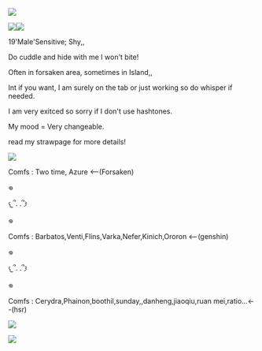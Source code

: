 ![](https://64.media.tumblr.com/2eac37fbdc5aa0d278edfdbbc4d81751/3cc0d46993e2baf8-4c/s250x400/30bfa70582af5ee4d50405c6d919df4013c112af.pnj)

![](https://64.media.tumblr.com/3509ba7a2bbde9b6c229f8971352f726/ed0ea642a074bc81-09/s250x400/7d75b7c84dd880ef0f849ff86912900e12d796ab.gifv)![](https://64.media.tumblr.com/93ab315e65678baf8a2e668923089a62/ed0ea642a074bc81-83/s250x400/e1360c0ded5ed215a929f024994848249b4391ae.gifv)

19'Male'Sensitive; Shy,,

Do cuddle and hide with me I won't bite!

Often in forsaken area, sometimes in Island,,

Int if you want, I am surely on the tab or just working so do whisper if needed.

I am very exitced so sorry if I don't use hashtones.

My mood = Very changeable.

read my strawpage for more details!

![](https://64.media.tumblr.com/be9b21bda29b4610337490a9ce09bef7/ed0ea642a074bc81-55/s100x200/03478d2c83a37fa44a13d4b08971cce3dad25da8.gifv)

Comfs : Two time, Azure <--(Forsaken) 

𖦹

𐔌՞. .՞𐦯

𖦹

Comfs : Barbatos,Venti,Flins,Varka,Nefer,Kinich,Ororon <--(genshin) 

𖦹

𐔌՞. .՞𐦯

𖦹

Comfs : Cerydra,Phainon,boothil,sunday,,danheng,jiaoqiu,ruan mei,ratio...<--(hsr)

![](https://64.media.tumblr.com/4fae3ae3db10bbdc8009b2627e890486/ac4089a406d8046b-ed/s100x200/d6c10956578f9280b927e530a194547940e53d9e.gifv)

![](https://64.media.tumblr.com/549c5aefc566fd83f6614049b8cb8bf9/c881d32816e6ba60-62/s2048x3072/1797d75d6151123bbb67830f2721a65ae8ed3884.pnj)


